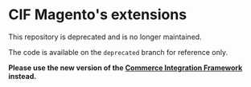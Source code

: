 # CIF Magento's extensions

This repository is deprecated and is no longer maintained.

The code is available on the `deprecated` branch for reference only.

**Please use the new version of the [Commerce Integration Framework](https://docs.adobe.com/content/help/en/experience-manager-cloud-service/commerce/home.html) instead.**